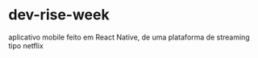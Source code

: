 # dev-rise-week
 aplicativo mobile feito em React Native, de uma plataforma de streaming tipo netflix
